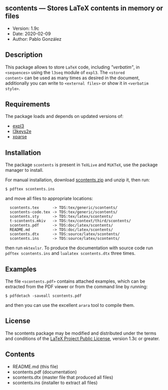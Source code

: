 ## scontents — Stores LaTeX contents in memory or files
- Version: 1.9c
- Date: 2020-02-09
- Author: Pablo González

## Description
This package allows to store `LaTeX` code, including _"verbatim"_, in <code>&lt;sequences&gt;</code>
using the `l3seq` module of `expl3`. The <code>&lt;stored content&gt;</code> can be used
as many times as desired in the document, additionally you can write to <code>&lt;external files&gt;</code>
or show it in <code>&lt;verbatim style&gt;</code>.

## Requirements
The package loads and depends on updated versions of:
- [expl3](https://ctan.org/pkg/expl3)
- [l3keys2e](https://ctan.org/pkg/l3keys2e)
- [xparse](https://ctan.org/pkg/xparse)

## Installation

The package `scontents` is present in `TeXLive` and `MiKTeX`, use the
package manager to install.

For manual installation, download [scontents.zip](http://mirrors.ctan.org/macros/latex/contrib/scontents.zip) and unzip it,
then run:

```
$ pdftex scontents.ins
```

and move all files to appropriate locations:

```
  scontents.tex      -> TDS:tex/generic/scontents/
  scontents-code.tex -> TDS:tex/generic/scontents/
  scontents.sty      -> TDS:tex/latex/scontents/
  t-scontents.mkiv   -> TDS:tex/context/third/scontents/
  scontents.pdf      -> TDS:doc/latex/scontents/
  README.md          -> TDS:doc/latex/scontents/
  scontents.dtx      -> TDS:source/latex/scontents/
  scontents.ins      -> TDS:source/latex/scontents/
```
then run `mktexlsr`. To produce the documentation with source code run `pdftex scontents.ins` and
`lualatex scontents.dtx` three times.

## Examples

The file <code>&lt;scontents.pdf&gt;</code> contains attached examples, which can be extracted
from the PDF viewer or from the command line by running:

```
$ pdfdetach -saveall scontents.pdf
```

and then you can use the excellent `arara` tool to compile them.

## License
The scontents package may be modified and distributed under the terms and
conditions of the [LaTeX Project Public License](https://www.latex-project.org/lppl/), version 1.3c or greater.

## Contents
- README.md (this file)
- scontents.pdf  (documentation)
- scontents.dtx  (master file that produced all files)
- scontents.ins  (installer to extract all files)
